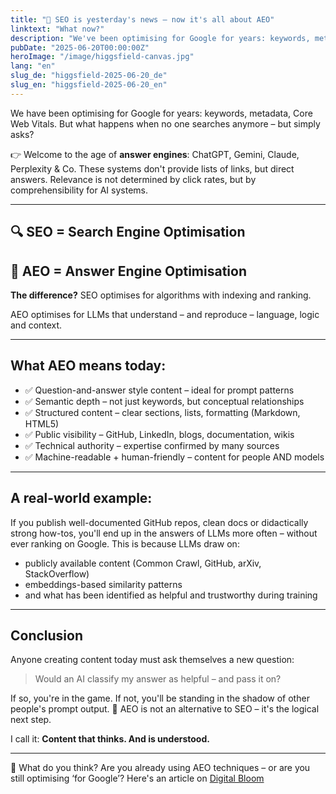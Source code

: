 ```yaml
---
title: "🚀 SEO is yesterday's news – now it's all about AEO"
linktext: "What now?"
description: "We've been optimising for Google for years: keywords, metadata, Core Web Vitals – what now?"
pubDate: "2025-06-20T00:00:00Z"
heroImage: "/image/higgsfield-canvas.jpg"
lang: "en"
slug_de: "higgsfield-2025-06-20_de"
slug_en: "higgsfield-2025-06-20_en"
---
```


We have been optimising for Google for years: keywords, metadata, Core Web Vitals.
But what happens when no one searches anymore – but simply asks?

👉 Welcome to the age of **answer engines**:
ChatGPT, Gemini, Claude, Perplexity & Co.
These systems don't provide lists of links, but direct answers.
Relevance is not determined by click rates, but by comprehensibility for AI systems.

---

## 🔍 SEO = Search Engine Optimisation
## 🧠 AEO = Answer Engine Optimisation

**The difference?**
SEO optimises for algorithms with indexing and ranking.
  
AEO optimises for LLMs that understand – and reproduce – language, logic and context.

---

## What AEO means today:
- ✅ Question-and-answer style content – ideal for prompt patterns
- ✅ Semantic depth – not just keywords, but conceptual relationships
- ✅ Structured content – clear sections, lists, formatting (Markdown, HTML5)
- ✅ Public visibility – GitHub, LinkedIn, blogs, documentation, wikis
- ✅ Technical authority – expertise confirmed by many sources
- ✅ Machine-readable + human-friendly – content for people AND models

---

## A real-world example:
If you publish well-documented GitHub repos, clean docs or didactically strong how-tos,
you'll end up in the answers of LLMs more often – without ever ranking on Google.
This is because LLMs draw on:
- publicly available content (Common Crawl, GitHub, arXiv, StackOverflow)
- embeddings-based similarity patterns
- and what has been identified as helpful and trustworthy during training

---

## Conclusion
Anyone creating content today must ask themselves a new question:
> Would an AI classify my answer as helpful – and pass it on?

If so, you're in the game.
If not, you'll be standing in the shadow of other people's prompt output.
📌 AEO is not an alternative to SEO – it's the logical next step.

I call it:
**Content that thinks. And is understood.**

---

💬 What do you think?
Are you already using AEO techniques – or are you still optimising ‘for Google’?
Here's an article on [Digital Bloom](https://thedigitalbloom.com/learn/answer-engine-optimization-guide/)